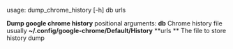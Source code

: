 usage: dump_chrome_history [-h] db urls

**Dump google chrome history**
positional arguments:
  **db**          Chrome history file usually **~/.config/google-chrome/Default/History**
  **urls **       The file to store history dump
